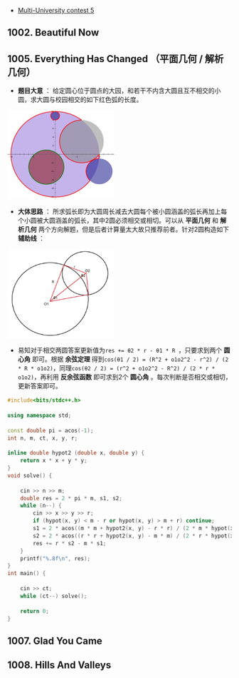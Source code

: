 * [Multi-University contest 5](http://acm.hdu.edu.cn/userloginex.php?cid=806)

## 1002. Beautiful Now

## 1005. Everything Has Changed （平面几何 / 解析几何）
* **题目大意** ： 给定圆心位于圆点的大园，和若干不内含大圆且互不相交的小圆，求大圆与校园相交的如下红色弧的长度。

<img src="_image/1005_1.jpg" width="240" height="200" />

* **大体思路** ： 所求弧长即为大圆周长减去大圆每个被小圆涵盖的弧长再加上每个小圆被大圆涵盖的弧长，其中2圆必须相交或相切。可以从 **平面几何** 和 **解析几何** 两个方向解题，但是后者计算量太大故只推荐前者。针对2圆构造如下 **辅助线** ：

<img src="_image/1005_2.jpg" width="240" height="200" />

* 易知对于相交两圆答案更新值为`res += θ2 * r - θ1 * R `，只要求到两个 **圆心角** 即可。根据 **余弦定理** 得到`cos(θ1 / 2) = (R^2 + o1o2^2 - r^2) / (2 * R * o1o2)`，同理`cos(θ2 / 2) = (r^2 + o1o2^2 - R^2) / (2 * r * o1o2)`，再利用 **反余弦函数** 即可求到2个 **圆心角** 。每次判断是否相交或相切，更新答案即可。

```c++
#include<bits/stdc++.h>

using namespace std;

const double pi = acos(-1);
int n, m, ct, x, y, r;

inline double hypot2 (double x, double y) {
    return x * x + y * y;
}
void solve() {

    cin >> n >> m;
    double res = 2 * pi * m, s1, s2;
    while (n--) {
        cin >> x >> y >> r;
        if (hypot(x, y) < m - r or hypot(x, y) > m + r) continue;
        s1 = 2 * acos((m * m + hypot2(x, y) - r * r) / (2 * m * hypot(x, y)));
        s2 = 2 * acos((r * r + hypot2(x, y) - m * m) / (2 * r * hypot(x, y)));
        res += r * s2 - m * s1;
    }
    printf("%.8f\n", res);
}
int main() {

    cin >> ct;
    while (ct--) solve();

    return 0;
}
```

## 1007. Glad You Came

## 1008. Hills And Valleys